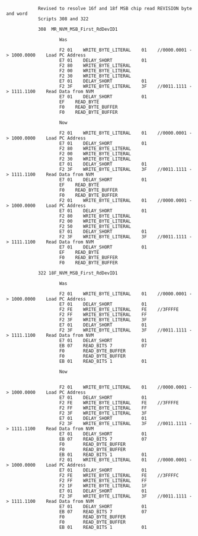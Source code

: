                 Revised to resolve 16f and 18f MSB chip read REVISION byte and word
                Scripts 308 and 322

                308  MR_NVM_MSB_First_RdDevID1

                        Was

                        F2 01    WRITE_BYTE_LITERAL    01    //0000.0001 -> 1000.0000    Load PC Address
                        E7 01    DELAY_SHORT           01
                        F2 80    WRITE_BYTE_LITERAL
                        F2 00    WRITE_BYTE_LITERAL
                        F2 30    WRITE_BYTE_LITERAL
                        E7 01    DELAY_SHORT           01
                        F2 3F    WRITE_BYTE_LITERAL    3F    //0011.1111 -> 1111.1100    Read Data from NVM
                        E7 01    DELAY_SHORT           01
                        EF    READ_BYTE
                        F0    READ_BYTE_BUFFER
                        F0    READ_BYTE_BUFFER

                        Now

                        F2 01    WRITE_BYTE_LITERAL    01    //0000.0001 -> 1000.0000    Load PC Address
                        E7 01    DELAY_SHORT           01
                        F2 80    WRITE_BYTE_LITERAL
                        F2 00    WRITE_BYTE_LITERAL
                        F2 30    WRITE_BYTE_LITERAL
                        E7 01    DELAY_SHORT           01
                        F2 3F    WRITE_BYTE_LITERAL    3F    //0011.1111 -> 1111.1100    Read Data from NVM
                        E7 01    DELAY_SHORT           01
                        EF    READ_BYTE
                        F0    READ_BYTE_BUFFER
                        F0    READ_BYTE_BUFFER
                        F2 01    WRITE_BYTE_LITERAL    01    //0000.0001 -> 1000.0000    Load PC Address
                        E7 01    DELAY_SHORT           01
                        F2 80    WRITE_BYTE_LITERAL
                        F2 00    WRITE_BYTE_LITERAL
                        F2 50    WRITE_BYTE_LITERAL
                        E7 01    DELAY_SHORT           01
                        F2 3F    WRITE_BYTE_LITERAL    3F    //0011.1111 -> 1111.1100    Read Data from NVM
                        E7 01    DELAY_SHORT           01
                        EF    READ_BYTE
                        F0    READ_BYTE_BUFFER
                        F0    READ_BYTE_BUFFER

                322 18F_NVM_MSB_First_RdDevID1

                        Was

                        F2 01    WRITE_BYTE_LITERAL    01    //0000.0001 -> 1000.0000    Load PC Address
                        E7 01    DELAY_SHORT           01
                        F2 FE    WRITE_BYTE_LITERAL    FE    //3FFFFE
                        F2 FF    WRITE_BYTE_LITERAL    FF
                        F2 3F    WRITE_BYTE_LITERAL    3F
                        E7 01    DELAY_SHORT           01
                        F2 3F    WRITE_BYTE_LITERAL    3F    //0011.1111 -> 1111.1100    Read Data from NVM
                        E7 01    DELAY_SHORT           01
                        EB 07    READ_BITS 7           07
                        F0       READ_BYTE_BUFFER
                        F0       READ_BYTE_BUFFER
                        EB 01    READ_BITS 1           01

                        Now


                        F2 01    WRITE_BYTE_LITERAL    01    //0000.0001 -> 1000.0000    Load PC Address
                        E7 01    DELAY_SHORT           01
                        F2 FE    WRITE_BYTE_LITERAL    FE    //3FFFFE
                        F2 FF    WRITE_BYTE_LITERAL    FF
                        F2 3F    WRITE_BYTE_LITERAL    3F
                        E7 01    DELAY_SHORT           01
                        F2 3F    WRITE_BYTE_LITERAL    3F    //0011.1111 -> 1111.1100    Read Data from NVM
                        E7 01    DELAY_SHORT           01
                        EB 07    READ_BITS 7           07
                        F0       READ_BYTE_BUFFER
                        F0       READ_BYTE_BUFFER
                        EB 01    READ_BITS 1           01
                        F2 01    WRITE_BYTE_LITERAL    01    //0000.0001 -> 1000.0000    Load PC Address
                        E7 01    DELAY_SHORT           01
                        F2 FE    WRITE_BYTE_LITERAL    FE    //3FFFFC
                        F2 FF    WRITE_BYTE_LITERAL    FF
                        F2 1F    WRITE_BYTE_LITERAL    1F
                        E7 01    DELAY_SHORT           01
                        F2 3F    WRITE_BYTE_LITERAL    3F    //0011.1111 -> 1111.1100    Read Data from NVM
                        E7 01    DELAY_SHORT           01
                        EB 07    READ_BITS 7           07
                        F0       READ_BYTE_BUFFER
                        F0       READ_BYTE_BUFFER
                        EB 01    READ_BITS 1           01
